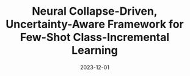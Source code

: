 ---
title: "Neural Collapse-Driven, Uncertainty-Aware Framework for Few-Shot Class-Incremental Learning"
collection: publications
category: thesis
permalink: /publication/msthesis
header:
    teaser: /images/msthesis.jpg
date: 2023-12-01
authors: <b>Sungwon Woo</b>
venue: 
buttons:
    - type: paper
      url: /files/Sungwon_s_Masters.pdf
    - type: video
      url:
---